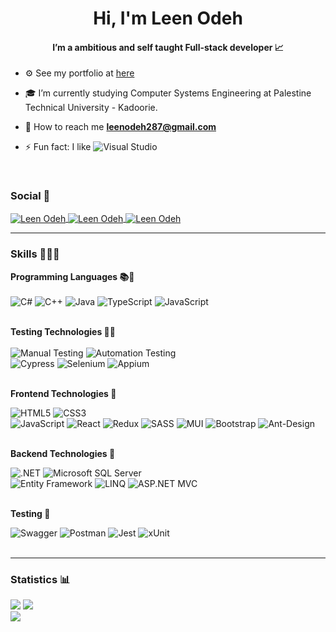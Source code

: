 
<h1 align="center"> Hi, I'm Leen Odeh </h1>
<h4 align="center">I’m a ambitious and self taught Full-stack developer 📈</h4>

- ⚙️ See my portfolio at <a href="https://leen-odeh-personal-portfolio.netlify.app/" target="_blank">here</a>
- 🎓 I’m currently studying Computer Systems Engineering at Palestine Technical University - Kadoorie.
- 📩 How to reach me **leenodeh287@gmail.com**
  
- ⚡ Fun fact: I like  ![Visual Studio](https://img.shields.io/badge/Visual_Studio-5C2D91?style=for-the-badge&logo=visual%20studio&logoColor=white) <br> 

<!-- ----------- Start How to Connect ----------- -->
<br/>

<h3 align="left">Social 🎲</h3>
<p align="left">
<a 
href="https://www.linkedin.com/in/leen-odeh3/" 
target="_blank">
  <img 
    align="center" 
    src="https://img.shields.io/badge/LinkedIn-0077B5?style=for-the-badge&logo=linkedin&logoColor=white"
    alt="Leen Odeh" 
   />
</a>
<a 
href="https://www.facebook.com/profile.php?id=100045529333705" 
target="_blank">
  <img 
    align="center" 
    src="https://img.shields.io/badge/Facebook-1877F2?style=for-the-badge&logo=facebook&logoColor=white"
    alt="Leen Odeh" 
   />
</a>
<a 
href="https://codepen.io/leen_odeh" 
target="_blank">
  <img 
    align="center" 
    src="https://img.shields.io/badge/Codepen-000000?style=for-the-badge&logo=codepen&logoColor=white"
    alt="Leen Odeh" 
   />
</a>

<!-- ----------- End Social ----------- -->

<hr />


<!-- ----------- Start Languages and Tools ----------- -->

### Skills 🤹🏻‍♂️

<p>
  <p>
  <!-- Programming Languages -->
   
  <strong>Programming Languages 📚📍</strong> <br/><br/>
  ![C#](https://img.shields.io/badge/c%23-%23239120.svg?style=for-the-badge&logo=c-sharp&logoColor=white) 
  ![C++](https://img.shields.io/badge/c++-%2300599C.svg?style=for-the-badge&logo=c%2B%2B&logoColor=white) ![Java](https://img.shields.io/badge/java-%23ED8B00.svg?style=for-the-badge&logo=java&logoColor=white)
  ![TypeScript](https://img.shields.io/badge/-Typescript-3178c6?logo=typescript&logoColor=white&style=for-the-badge)
  ![JavaScript](https://img.shields.io/badge/JavaScript-F7DF1E?style=for-the-badge&logo=javascript&logoColor=black)<br><br>
</p>


  <!-- Testing Technologies -->
  <strong>Testing Technologies 🪇🧮</strong> <br/><br/>
  ![Manual Testing](https://img.shields.io/badge/Manual%20Testing-15AABF?style=for-the-badge&logoColor=white)
  ![Automation Testing](https://img.shields.io/badge/Automation%20Testing-15AABF?style=for-the-badge&logoColor=white)<br>
  ![Cypress](https://img.shields.io/badge/Cypress-17202C?style=for-the-badge&logo=cypress&logoColor=white)
  ![Selenium](https://img.shields.io/badge/Selenium-43B02A?style=for-the-badge&logo=selenium&logoColor=white)
  ![Appium](https://img.shields.io/badge/Appium-02569B?style=for-the-badge&logo=appium&logoColor=white)<br><br>

  <!-- Frontend Technologies -->
  <strong>Frontend Technologies 🪷 </strong><br/>
  
  ![HTML5](https://img.shields.io/badge/html5-%23E34F26.svg?style=for-the-badge&logo=html5&logoColor=white)
  ![CSS3](https://img.shields.io/badge/css3-%231572B6.svg?style=for-the-badge&logo=css3&logoColor=white)<br>
  ![JavaScript](https://img.shields.io/badge/JavaScript-F7DF1E?style=for-the-badge&logo=javascript&logoColor=black)
![React](https://img.shields.io/badge/react-%2320232a.svg?style=for-the-badge&logo=react&logoColor=%2361DAFB)
  ![Redux](https://img.shields.io/badge/redux-%23593d88.svg?style=for-the-badge&logo=redux&logoColor=white)
    ![SASS](https://img.shields.io/badge/SASS-hotpink.svg?logo=SASS&logoColor=white&style=for-the-badge)
  ![MUI](https://img.shields.io/badge/MUI-%230081CB.svg?style=for-the-badge&logo=material-ui&logoColor=white)
  ![Bootstrap](https://img.shields.io/badge/bootstrap-%23563D7C.svg?style=for-the-badge&logo=bootstrap&logoColor=white)
  ![Ant-Design](https://img.shields.io/badge/-AntDesign-%230170FE?style=for-the-badge&logo=ant-design&logoColor=white)<br><br>
  
  <!-- Backend Technologies -->
  <strong>Backend Technologies 🦜</strong><br/>
  
  ![.NET](https://img.shields.io/badge/.NET-5C2D91?style=for-the-badge&logo=.net&logoColor=white)
  ![Microsoft SQL Server](https://img.shields.io/badge/Microsoft%20SQL%20Sever-CC2927?style=for-the-badge&logo=microsoft%20sql%20server&logoColor=white)<br>
    ![Entity Framework](https://img.shields.io/badge/Entity_Framework-5128b8?style=for-the-badge&logo=.net&logoColor=white)
  ![LINQ](https://img.shields.io/badge/LINQ-5128b8?style=for-the-badge&logo=.net&logoColor=white)
    ![ASP.NET MVC](https://img.shields.io/badge/ASP.NET_MVC-5128b8?style=for-the-badge&logo=.net&logoColor=white)<br><br>



  <!-- Automation -->
  <strong>Testing 🧪</strong><br/>
  
  ![Swagger](https://camo.githubusercontent.com/cabbb805af86c2a6cc1228fd306c2b678a0e4295fbdeb11f344fe35b488bc1ec/68747470733a2f2f696d672e736869656c64732e696f2f62616467652f2d537761676765722d253233436c6f6a7572653f7374796c653d666f722d7468652d6261646765266c6f676f3d73776167676572266c6f676f436f6c6f723d7768697465)
  ![Postman](https://camo.githubusercontent.com/8bc77ae2c6ec0a97c7692ec54d53c49d3c4637e9c64ee63f7b45cf14a50e8177/68747470733a2f2f696d672e736869656c64732e696f2f62616467652f506f73746d616e2d4646364333373f7374796c653d666f722d7468652d6261646765266c6f676f3d706f73746d616e266c6f676f436f6c6f723d7768697465) 
    ![Jest](https://img.shields.io/badge/Jest-C21325?style=for-the-badge&logo=jest&logoColor=white)
  ![xUnit](https://img.shields.io/badge/xUnit-5128b8?style=for-the-badge&logo=xunit&logoColor=white)<br><br>

</p>

<hr />

### Statistics 📊

![](https://github-readme-stats.vercel.app/api?username=Leen-odeh3&theme=radical&hide_border=true&include_all_commits=false&count_private=true)
![](https://github-readme-streak-stats.herokuapp.com/?user=Leen-odeh3&theme=radical&hide_border=true)<br/>
![](https://github-readme-stats.vercel.app/api/top-langs/?username=Leen-odeh3&theme=radical&hide_border=true&include_all_commits=false&count_private=true&layout=compact) 

